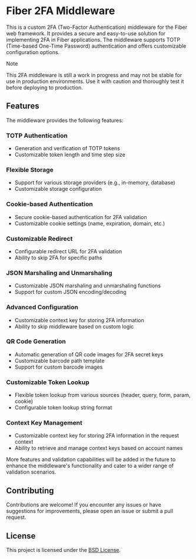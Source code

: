 # Fiber 2FA Middleware

This is a custom 2FA (Two-Factor Authentication) middleware for the Fiber web framework. It provides a secure and easy-to-use solution for implementing 2FA in Fiber applications. The middleware supports TOTP (Time-based One-Time Password) authentication and offers customizable configuration options.

> [!NOTE]
> This 2FA middleware is still a work in progress and may not be stable for use in production environments. Use it with caution and thoroughly test it before deploying to production.

## Features

The middleware provides the following features:

### TOTP Authentication
- Generation and verification of TOTP tokens
- Customizable token length and time step size

### Flexible Storage
- Support for various storage providers (e.g., in-memory, database)
- Customizable storage configuration

### Cookie-based Authentication
- Secure cookie-based authentication for 2FA validation
- Customizable cookie settings (name, expiration, domain, etc.)

### Customizable Redirect
- Configurable redirect URL for 2FA validation
- Ability to skip 2FA for specific paths

### JSON Marshaling and Unmarshaling
- Customizable JSON marshaling and unmarshaling functions
- Support for custom JSON encoding/decoding

### Advanced Configuration
- Customizable context key for storing 2FA information
- Ability to skip middleware based on custom logic

### QR Code Generation
- Automatic generation of QR code images for 2FA secret keys
- Customizable barcode path template
- Support for custom barcode images

### Customizable Token Lookup
- Flexible token lookup from various sources (header, query, form, param, cookie)
- Configurable token lookup string format

### Context Key Management
- Customizable context key for storing 2FA information in the request context
- Ability to retrieve and manage context keys based on account names

More features and validation capabilities will be added in the future to enhance the middleware's functionality and cater to a wider range of validation scenarios.

## Contributing

Contributions are welcome! If you encounter any issues or have suggestions for improvements, please open an issue or submit a pull request.

## License

This project is licensed under the [BSD License](LICENSE).
